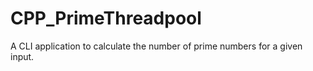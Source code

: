 # CPP_PrimeThreadpool
A CLI application to calculate the number of prime numbers for a given input.
